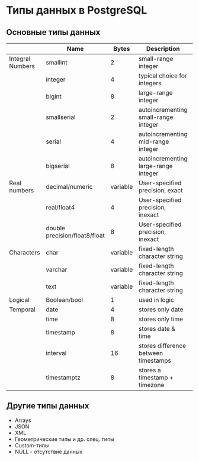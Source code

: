 # Типы данных в PostgreSQL

## Основные типы данных

|                  | Name                          | Bytes    | Description                          | Range                          |
|------------------|-------------------------------|----------|--------------------------------------|--------------------------------|
| Integral Numbers | smallint                      | 2        | small-range integer                  | 2^16                           |
|                  | integer                       | 4        | typical choice for integers          | 2^32                           |
|                  | bigint                        | 8        | large-range integer                  | 2^64                           |
|                  | smallserial                   | 2        | autoincrementing small-range integer | 1 to 32.767                    |
|                  | serial                        | 4        | autoincrementing mid-range integer   | 1 to 2.147.483.647             |
|                  | bigserial                     | 8        | autoincrementing large-range integer | 1 to 9.223.372.036.854.775.807 |
| Real numbers     | decimal/numeric               | variable | User-specified precision, exact      | +/- 3.4 * 10^38                |
|                  | real/float4                   | 4        | User-specified precision, inexact    | 6 decimal digits precision     |
|                  | double precision/float8/float | 8        | User-specified precision, inexact    | 15 decimal digits precision    |
| Characters       | char                          | variable | fixed-length character string        | based on encoding              |
|                  | varchar                       | variable | fixed-length character string        | based on encoding              |
|                  | text                          | variable | fixed-length character string        | based on encoding              |
| Logical          | Boolean/bool                  | 1        | used in logic                        | True/false                     |
| Temporal         | date                          | 4        | stores only date                     | 4713 B.C. -> 294.276 AD        |
|                  | time                          | 8        | stores only time                     | 00:00:00 -> 24:00:00           |
|                  | timestamp                     | 8        | stores date & time                   | 4713 B.C. -> 294.276 AD        |
|                  | interval                      | 16       | stores difference between timestamps | -178.000.000 -> +178.000.000   |
|                  | timestamptz                   | 8        | stores a timestamp + timezone        | 4713 B.C. -> 294.276 AD + tz   |

## Другие типы данных

- Arrays
- JSON
- XML
- Геометрические типы и др. спец. типы
- Custom-типы
- NULL - отсутствие данных
